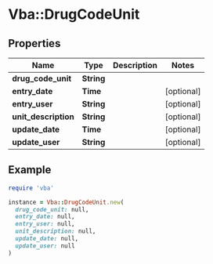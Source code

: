 # Vba::DrugCodeUnit

## Properties

| Name | Type | Description | Notes |
| ---- | ---- | ----------- | ----- |
| **drug_code_unit** | **String** |  |  |
| **entry_date** | **Time** |  | [optional] |
| **entry_user** | **String** |  | [optional] |
| **unit_description** | **String** |  | [optional] |
| **update_date** | **Time** |  | [optional] |
| **update_user** | **String** |  | [optional] |

## Example

```ruby
require 'vba'

instance = Vba::DrugCodeUnit.new(
  drug_code_unit: null,
  entry_date: null,
  entry_user: null,
  unit_description: null,
  update_date: null,
  update_user: null
)
```

